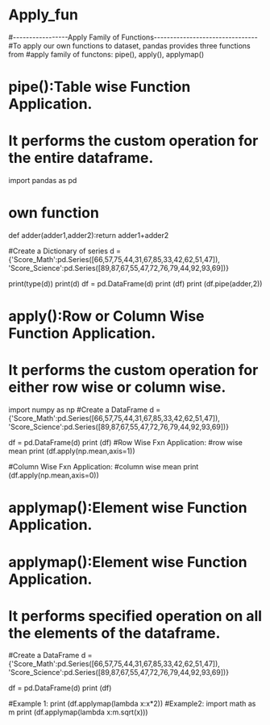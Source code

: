 # Apply_fun
#-----------------Apply Family of Functions--------------------------------
#To apply our own functions to dataset, pandas provides three functions from
#apply family of functons: pipe(), apply(), applymap()

# pipe():Table wise Function Application.
# It performs the custom operation for the entire dataframe.
import pandas as pd
# own function
def adder(adder1,adder2):return adder1+adder2

#Create a Dictionary of series
d = {'Score_Math':pd.Series([66,57,75,44,31,67,85,33,42,62,51,47]),
     'Score_Science':pd.Series([89,87,67,55,47,72,76,79,44,92,93,69])}

print(type(d))
print(d)
df = pd.DataFrame(d)
print (df)
print (df.pipe(adder,2))

# apply():Row or Column Wise Function Application.
# It performs the custom operation for either row wise or column wise.
import numpy as np
#Create a DataFrame
d = {'Score_Math':pd.Series([66,57,75,44,31,67,85,33,42,62,51,47]),
     'Score_Science':pd.Series([89,87,67,55,47,72,76,79,44,92,93,69])}

df = pd.DataFrame(d)
print (df)
#Row Wise Fxn Application:
#row wise mean
print (df.apply(np.mean,axis=1))

#Column Wise Fxn Application:
#column wise mean
print (df.apply(np.mean,axis=0))

# applymap():Element wise Function Application.

# applymap():Element wise Function Application.
# It performs specified operation on all the elements of the dataframe. 

#Create a DataFrame
d = {'Score_Math':pd.Series([66,57,75,44,31,67,85,33,42,62,51,47]),
     'Score_Science':pd.Series([89,87,67,55,47,72,76,79,44,92,93,69])}

df = pd.DataFrame(d)
print (df)

#Example 1:
print (df.applymap(lambda x:x*2))
#Example2:
import math as m
print (df.applymap(lambda x:m.sqrt(x)))
